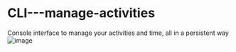 # CLI---manage-activities
Console interface to manage your activities and time, all in a persistent way
![image](https://user-images.githubusercontent.com/70410425/132597240-f8a0ab02-757d-4d96-b57f-fac31d2916c7.png)
